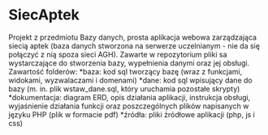 # SiecAptek
Projekt z przedmiotu Bazy danych, prosta aplikacja webowa zarządzająca siecią aptek
(baza danych stworzona na serwerze uczelnianym - nie da się połączyć z nią spoza sieci AGH).
Zawarte w repozytorium pliki sa wystarczające do stworzenia bazy, wypełnienia danymi oraz jej obsługi.
Zawartość folderów:
*baza: kod sql  tworzący bazę (wraz z funkcjami, widokami, wyzwalaczami i domenami)
*dane: kod sql wpisujący dane do bazy (m. in. plik wstaw_dane.sql, który uruchamia pozostałe skrypty)
*dokumentacja: diagram ERD, opis działania aplikacji, instrukcja obsługi, wyjaśnienie działania funkcji oraz poszczególnych plików napisanych w języku PHP (plik w formacie pdf)
*źródła: pliki źródłowe aplikacji (php, js i css)
